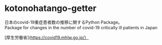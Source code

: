 <!-- [![Open in Code Ocean](https://codeocean.com/codeocean-assets/badge/open-in-code-ocean.svg)](https://codeocean.com/capsule/7739771/tree)
[![Open in pypi](https://img.shields.io/pypi/v/kotonohagetter)](https://pypi.org/project/kotonohagetter/) -->
# kotonohatango-getter
日本のcovid-19重症患者数の推移に関するPython Package。  
Package for changes in the number of covid-19 critically ill patients in Japan

[厚生労働省](https://covid19.mhlw.go.jp/）

<!-- ## Example of use
```
pip install kotonohagetter
python kotonohagetter.py 20
```
usage: kg.py [-h] [--F F] Number  
visualization of aggregate data of players in Kotoha Tango  
positional arguments:  
　Number      Get the [Number]th data.(int)  
optional arguments:  
　-h, --help  show this help message and exit  
　--F F       Getting word data?(bool:[y,t,true]or[n,f,false])[Default:True] 

**output**  
  
![image](https://user-images.githubusercontent.com/70005022/171073813-301307d5-268d-42ec-9fc8-5de011af87aa.png)
  
1-10 Percentage of users cleared there.  
x Percentage of users who could not clear. -->
